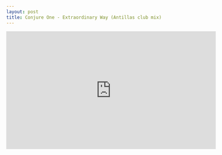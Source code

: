 ```yaml
---
layout: post
title: Conjure One - Extraordinary Way (Antillas club mix)
---
```

<iframe width="560" height="315" src="https://www.youtube.com/embed/fhLskV1SQM8" frameborder="0" allowfullscreen></iframe>
